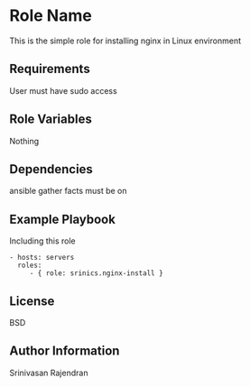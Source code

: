 Role Name
=========

This is the simple role for installing nginx in Linux environment

Requirements
------------

User must have sudo access

Role Variables
--------------
Nothing

Dependencies
------------
ansible gather facts must be on

Example Playbook
----------------

Including this role

    - hosts: servers
      roles:
         - { role: srinics.nginx-install }

License
-------

BSD

Author Information
------------------
Srinivasan Rajendran

